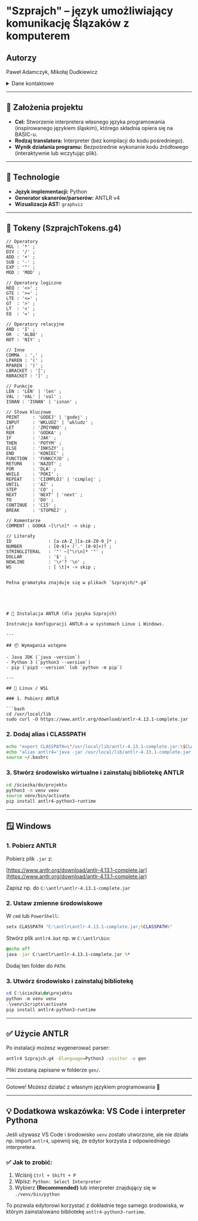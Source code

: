# "Szprajch" – język umożliwiający komunikację Ślązaków z komputerem

## Autorzy  
Paweł Adamczyk, Mikołaj Dudkiewicz  

<details>
  <summary>Dane kontaktowe</summary>
  Email: 
        <br>adamczyk@student.agh.edu.pl
        <br>mdudkiewicz@student.agh.edu.pl
</details>

---

## 📌 Założenia projektu

- **Cel:** Stworzenie interpretera własnego języka programowania (inspirowanego językiem śląskim), którego składnia opiera się na BASIC-u.  
- **Rodzaj translatora:** Interpreter (bez kompilacji do kodu pośredniego).  
- **Wynik działania programu:** Bezpośrednie wykonanie kodu źródłowego (interaktywnie lub wczytując plik).  

---

## 🧰 Technologie

- **Język implementacji:** Python  
- **Generator skanerów/parserów:** ANTLR v4  
- **Wizualizacja AST:** `graphviz`

---

## 🧱 Tokeny (SzprajchTokens.g4)

```antlr
// Operatory
MUL : '*' ;
DIV : '/' ;
ADD : '+' ;
SUB : '-' ;
EXP : '^' ;
MOD : 'MOD' ;

// Operatory logiczne
NEQ : '<>' ;
GTE : '>=' ;
LTE : '<=' ;
GT  : '>' ;
LT  : '<' ;
EQ  : '=' ;

// Operatory relacyjne
AND : 'I' ;
OR  : 'ALBO' ;
NOT : 'NIY' ;

// Inne
COMMA  : ',' ;
LPAREN : '(' ;
RPAREN : ')' ;
LBRACKET : '['; 
RBRACKET : ']' ;

// Funkcje
LEN : 'LEN' | 'len' ;
VAL : 'VAL' | 'val' ;
ISNAN : 'ISNAN' | 'isnan' ;

// Słowa kluczowe
PRINT     : 'GODEJ' | 'godej' ;
INPUT     : 'WKLUDZ' | 'wkludz' ;
LET       : 'ZMIYNNO' ;
REM       : 'GODKA' ;
IF        : 'JAK' ;
THEN      : 'POTYM' ;
ELSE      : 'INKSZY' ;
END       : 'KONIEC' ;
FUNCTION  : 'FUNKCYJO' ;
RETURN    : 'NAZOT' ;
FOR       : 'DLA' ;
WHILE     : 'PÓKI' ;
REPEAT    : 'CIOMPLOJ' | 'cimploj' ;
UNTIL     : 'AŻ' ;
STEP      : 'CO' ;
NEXT      : 'NEXT' | 'next' ;
TO        : 'DO' ;
CONTINUE  : 'CIŚ' ;
BREAK     : 'STOPNIJ' ;

// Komentarze
COMMENT : GODKA ~[\r\n]* -> skip ;

// Literały
ID              : [a-zA-Z_][a-zA-Z0-9_]* ;
NUMBER          : [0-9]+ ('.' [0-9]+)? ;
STRINGLITERAL   : '"' ~["\r\n]* '"' ;
DOLLAR          : '$' ;
NEWLINE         : '\r'? '\n' ;
WS              : [ \t]+ -> skip ;


Pełna gramatyka znajduje się w plikach `Szprajch/*.g4`





# 🔧 Instalacja ANTLR (dla języka Szprajch)

Instrukcja konfiguracji ANTLR-a w systemach Linux i Windows.

---

## 📦 Wymagania wstępne

- Java JDK (`java -version`)
- Python 3 (`python3 --version`)
- pip (`pip3 --version` lub `python -m pip`)

---

## 🐧 Linux / WSL

### 1. Pobierz ANTLR

```bash
cd /usr/local/lib
sudo curl -O https://www.antlr.org/download/antlr-4.13.1-complete.jar
```

### 2. Dodaj alias i CLASSPATH

```bash
echo "export CLASSPATH=\"/usr/local/lib/antlr-4.13.1-complete.jar:\$CLASSPATH\"" >> ~/.bashrc
echo "alias antlr4='java -jar /usr/local/lib/antlr-4.13.1-complete.jar'" >> ~/.bashrc
source ~/.bashrc
```

### 3. Stwórz środowisko wirtualne i zainstaluj bibliotekę ANTLR

```bash
cd /ścieżka/do/projektu
python3 -m venv venv
source venv/bin/activate
pip install antlr4-python3-runtime
```

---

## 🪟 Windows

### 1. Pobierz ANTLR

Pobierz plik `.jar` z:

[https://www.antlr.org/download/antlr-4.13.1-complete.jar](https://www.antlr.org/download/antlr-4.13.1-complete.jar)

Zapisz np. do `C:\antlr\antlr-4.13.1-complete.jar`

### 2. Ustaw zmienne środowiskowe

W `cmd` lub `PowerShell`:

```cmd
setx CLASSPATH "C:\antlr\antlr-4.13.1-complete.jar;%CLASSPATH%"
```

Stwórz plik `antlr4.bat` np. w `C:\antlr\bin`:

```bat
@echo off
java -jar C:\antlr\antlr-4.13.1-complete.jar %*
```

Dodaj ten folder do `PATH`.

### 3. Utwórz środowisko i zainstaluj bibliotekę

```powershell
cd C:\ścieżka\do\projektu
python -m venv venv
.\venv\Scripts\activate
pip install antlr4-python3-runtime
```

---

## ✅ Użycie ANTLR

Po instalacji możesz wygenerować parser:

```bash
antlr4 Szprajch.g4 -Dlanguage=Python3 -visitor -o gen
```

Pliki zostaną zapisane w folderze `gen/`.

---

Gotowe! Możesz działać z własnym językiem programowania 🚀

---

## 💡 Dodatkowa wskazówka: VS Code i interpreter Pythona

Jeśli używasz VS Code i środowisko `venv` zostało utworzone, ale nie działa np. import `antlr4`, upewnij się, że edytor korzysta z odpowiedniego interpretera.

### ✅ Jak to zrobić:
1. Wciśnij `Ctrl + Shift + P`
2. Wpisz: `Python: Select Interpreter`
3. Wybierz **(Recommended)** lub interpreter znajdujący się w `./venv/bin/python`

To pozwala edytorowi korzystać z dokładnie tego samego środowiska, w którym zainstalowano bibliotekę `antlr4-python3-runtime`.
